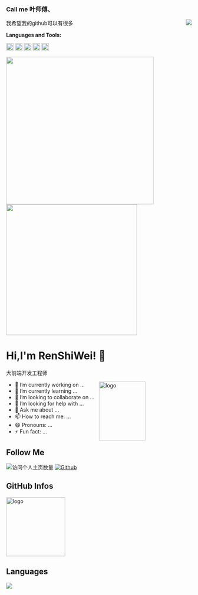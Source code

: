 ### Call me 叶师傅、

<!--
**yexiyue/web-lhdd** is a  _special_  repository because its `README.md` (this file) appears on your GitHub profile.

Here are some ideas to get you started:

-  我在河南理工大学上学
-  我目前在学习如何成为大佬
-  希望结识更多的小伙伴
-  我希望我的github可以有很多
-  我的QQ：30666921758
-  我的电话：15881815560
-  Pronouns: ...
-  我是个有趣的人哦~
-->



 我希望我的github可以有很多
<img align="right" src="https://count.getloli.com/get/@:yexiyue?theme=rule34">

**Languages and Tools:**  

<code><img height="20" src="https://upload.wikimedia.org/wikipedia/commons/6/6a/JavaScript-logo.png"></code>
<code><img height="20" src="https://upload.wikimedia.org/wikipedia/commons/thumb/4/4c/Typescript_logo_2020.svg/1200px-Typescript_logo_2020.svg.png"></code>
<code><img height="20" src="https://clipground.com/images/react-logo-png-7.png"></code>
<code><img height="20" src="https://upload.wikimedia.org/wikipedia/commons/f/f1/Vue.png"></code>
<code><img height="20" src="https://pluspng.com/img-png/nodejs-png--400.png"></code>    


<a href="https://github.com/yexiyue">
  <img align="center" width="400" src="https://github-readme-stats.vercel.app/api?username=yexiyue&include_all_commits=true&bg_color=30,e96443,904e95&title_color=fff&text_color=fff&icon_color=fff&show_icons=true&hide=contribs" />
</a>
<a href="https://github.com/yexiyue">
  <img align="center" width="355" src="https://github-readme-stats.vercel.app/api/top-langs/?username=yexiyue&bg_color=30,904e95,e96443&title_color=fff&text_color=fff&layout=compact&theme=tokyonight&show_icons=true&hide_title=true" />
</a>


<!--
**yexiyue/yexiyue** is a ✨ _special_ ✨ repository because its `README.md` (this file) appears on your GitHub profile.

Here are some ideas to get you started:

- 🔭 I’m currently working on ...
- 🌱 I’m currently learning ...
- 👯 I’m looking to collaborate on ...
- 🤔 I’m looking for help with ...
- 💬 Ask me about ...
- 📫 How to reach me: ...
- 😄 Pronouns: ...
- ⚡ Fun fact: ...
-->



# Hi,I'm RenShiWei! 👋
大前端开发工程师

<img src="https://github-readme-stats.vercel.app/api?username=yexiyue&show_icons=true&theme=vue" alt="logo" height="160" align="right" width="50%" />

- 🔭 I’m currently working on ...
- 🌱 I’m currently learning ...
- 👯 I’m looking to collaborate on ...
- 🤔 I’m looking for help with ...
- 💬 Ask me about ...
- 📫 How to reach me: ...
- 😄 Pronouns: ...
- ⚡ Fun fact: ...

## Follow Me
![访问个人主页数量](https://komarev.com/ghpvc/?username=yexiyue&color=green)
[![Github](https://img.shields.io/github/followers/yexiyue?label=Github&style=social)](https://github.com/yexiyue)

## GitHub Infos
<img src="https://github-profile-trophy.vercel.app/?username=yexiyue&theme=flat&column=7" alt="logo" height="160" align="center" style="margin: auto;" />

## Languages
<a href="https://github.com/yexiyue">
  <img src="https://github-readme-stats.vercel.app/api/top-langs/?username=yexiyue&theme=vue" />
</a>
